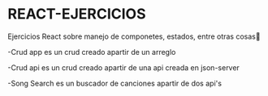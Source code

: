 # REACT-EJERCICIOS
Ejercicios React sobre manejo de componetes, estados, entre otras cosas🤩

-Crud app es un crud creado apartir de un arreglo

-Crud api es un crud creado apartir de una api creada en json-server 

-Song Search es un buscador de canciones apartir de dos api's
